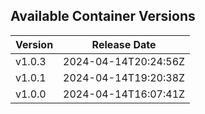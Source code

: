 
## Available Container Versions

<table>
<thead>
<tr>
  <th>Version</th><th>Release Date</th>
</tr>
</thead>
<tbody>
  <tr><td>v1.0.3</td><td>2024-04-14T20:24:56Z</td></tr>
  <tr><td>v1.0.1</td><td>2024-04-14T19:20:38Z</td></tr>
  <tr><td>v1.0.0</td><td>2024-04-14T16:07:41Z</td></tr>
</tbody>
</table>